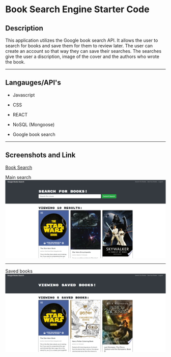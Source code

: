 # Book Search Engine Starter Code

## Description

This application utilizes the Google book search API. It allows the user
to search for books and save them for them to review later. The user can create
an account so that way they can save their searches. The searches give the user
a discription, image of the cover and the authors who wrote the book. 

---

## Langauges/API's

* Javascript
* CSS
* REACT
* NoSQL (Mongoose)

* Google book search

---

## Screenshots and Link

[Book Search](https://book-search-pro.herokuapp.com/)


Main search
![Main search page image](assets/images/screenshot-1.jpg)

---
Saved books
![Main search page image](assets/images/screenshot-2.jpg)